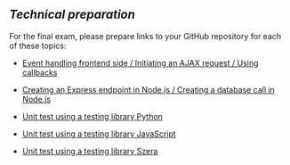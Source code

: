 <!--
[badcat-cohort](https://github.com/greenfox-academy/badcat-syllabus)

[my first-ish website](https://github.com/primerwe/primerwe.github.io)

[The RPG](https://github.com/greenfox-academy/primerwe/tree/master/week-05)

[ToDo-App](https://github.com/greenfox-academy/primerwe-todo-app)

[Exam-Trial-Basic](https://github.com/primerwe/exam-trial-basics)

[Pallida-basic-exam](https://github.com/greenfox-academy/primerwe/tree/master/week-05/day-4)

[Corsac-basic-exam](https://github.com/primerwe/corsac-basic-exam)

[Pallida-orientation-exam](https://github.com/greenfox-academy/primerwe/tree/master/week-10/pallida-exam)

[Pallida-orientation-exam-retake](https://github.com/greenfox-academy/primerwe/tree/master/week-10/pallida-exam-retake)
-->

## *Technical preparation*

For the final exam, please prepare links to your GitHub repository for each of these topics:

- [Event handling frontend side / Initiating an AJAX request / Using callbacks](https://github.com/greenfox-academy/primerwe/blob/master/week-10/pallida-exam-retake/assets/frontend.js)
- [Creating an Express endpoint in Node.js / Creating a database call in Node.js](https://github.com/greenfox-academy/primerwe/blob/master/week-10/pallida-exam-retake/backend.js)

- [Unit test using a testing library Python](https://github.com/greenfox-academy/primerwe/tree/master/week-04/day-3)
- [Unit test using a testing library JavaScript](https://github.com/greenfox-academy/primerwe/tree/master/week-09/day-3)
- [Unit test using a testing library Szera](https://github.com/greenfox-academy/huli-szera-frontend/blob/feature/story/TUR-75/src/app/user.service.spec.ts)
